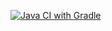 [![Java CI with Gradle](https://github.com/NataliaKrasnykh/SelenideHomeWork/actions/workflows/gradle.yml/badge.svg)](https://github.com/NataliaKrasnykh/SelenideHomeWork/actions/workflows/gradle.yml)
